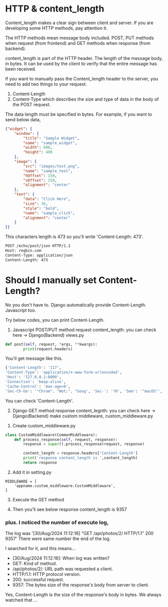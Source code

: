 # HTTP & content_length

Content_length makes a clear sign between client and server. If you are developing some HTTP methods, pay attention it.

The HTTP methods mean message body included. POST, PUT methods when request (from frontend) and GET methods when response (from backend).

content_length is part of the HTTP header.
The length of the message body, in bytes.
It can be used by the client to verify that the entire message has been received.

If you want to manually pass the Content_length header to the server, you need to add two things to your request.
1. Content-Length
2. Content-Type
which describes the size and type of data in the body of the POST request. 

The data length must be specified in bytes. 
For example, if you want to send below data,
```JSON
{"widget": {
    "window": {
        "title": "Sample Widget",
        "name": "sample_widget",
        "width": 600,
        "height": 400
    },
    "image": { 
        "src": "images/test.png",
        "name": "sample_test",
        "hOffset": 150,
        "vOffset": 150,
        "alignment": "center"
    },
    "text": {
        "data": "Click Here",
        "size": 36,
        "style": "bold",
        "name": "sample_click",
        "alignment": "center"
    }
}} 
```
This characters length is 473 so you'll write 'Content-Length: 473'.

```bash
POST /echo/post/json HTTP/1.1
Host: reqbin.com
Content-Type: application/json
Content-Length: 473
```


# Should I manually set Content-Length?
No you don't have to. Django automatically provide Content-Length.
Javascript too. 

Try below codes, you can print Content-Length.
1. Javascript POST/PUT method request content_length: you can check here -> Django(Backend) views.py
```python
def post(self, request, *args, **kwargs):
        print(request.headers)
```

You'll get message like this.
```bash
{'Content-Length': '117', 
'Content-Type': 'application/x-www-form-urlencoded', 
'Host': '127.0.0.1:8000', 
'Connection': 'keep-alive', 
'Cache-Control': 'max-age=0', 
'Sec-Ch-Ua': '"Chrom", "Not;", "Goog', 'Sec-': '?0', 'Sem': '"macOS"', 'Upgrsts': '1', 'Origin': 'http', 'User-Agent': 'Mozilla/5.0 (Macintosh; Intel Mac OS X 10_15_7) AppleWebKit/537.36 (KHTML, like Gecko) Chrome/128.0.0.0 Safari/537.36', 'Accept': 'text/html,application/xhtml+xml,application/xml;q=0.9,image/avif,image/webp,image/apng,*/*;q=0.8,application/signed-exchange;v=b3;q=0.7', 'Sec-Fetch-Site': 'same-origin', 'Sec-Fetch-Mode': 'navigate', 'Sec-Fetch-User': '?1', 'Sec-Fetch-Dest': 'document', 'Referer': 'http://127.0.0.1:8000/api/photos/3/', 'Accept-Encoding': 'gzip, deflate, br, zstd', 'Accept-Language': 'ko-KR,ko;q=0.9,en-US;q=0.8,en;q=0.7', 'Cookie': 'messages=.eJyLBNEki; sessionid=h3jtk484ah'}
```
You can check 'Content-Length'.

2. Django GET method response content_legnth: you can check here -> Django(Backend) make custom middleware, custom_middleware.py

1) Create custom_middleware.py 
```python
class CustomMiddleware(CommonMiddleware):
    def process_response(self, request, response):
        response = super().process_response(request, response)

        content_length = response.headers['Content-Length']
        print('response content_length is ',content_length)
        return response
```

2) Add it in setting.py
```
MIDDLEWARE = [
    'appname.custom_middleware.CustomMiddleware',
]
```

3) Execute the GET method

4) Then you'll see below 
response content_length is  9357

### plus. I noticed the number of execute log, 
The log was '[30/Aug/2024 11:12:16] "GET /api/photos/2/ HTTP/1.1" 200 9357'
There were same number the end of the log.

I searched for it, and this means...

- [30/Aug/2024 11:12:16]: When log was written?
- GET: Kind of method.
- /api/photos/2/: URL path was requested a client.
- HTTP/1.1: HTTP protocol version.
- 200: successful request.
- 9357: The bytes size of the response's body from server to client.

Yes, Content-Length is the size of the response's body in bytes.
We always watched that ...